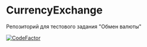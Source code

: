 # CurrencyExchange
Репозиторий для тестового задания "Обмен валюты"

[![CodeFactor](https://www.codefactor.io/repository/github/sergeysamodurovs/currencyexchange/badge)](https://www.codefactor.io/repository/github/sergeysamodurovs/currencyexchange)

